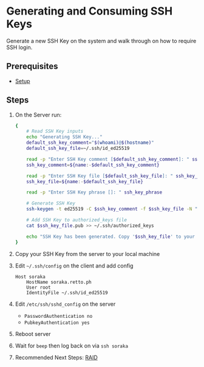 # Generating and Consuming SSH Keys
Generate a new SSH Key on the system and walk through on how to require SSH login.

## Prerequisites
- [Setup](/Setup.md)

## Steps
1. On the Server run:
    ```sh
    {
        # Read SSH Key inputs
        echo "Generating SSH Key..."
        default_ssh_key_comment="$(whoami)@$(hostname)"
        default_ssh_key_file=~/.ssh/id_ed25519

        read -p "Enter SSH Key comment [$default_ssh_key_comment]: " ssh_key_comment
        ssh_key_comment=${name:-$default_ssh_key_comment}

        read -p "Enter SSH Key file [$default_ssh_key_file]: " ssh_key_file
        ssh_key_file=${name:-$default_ssh_key_file}

        read -p "Enter SSH Key phrase []: " ssh_key_phrase

        # Generate SSH Key
        ssh-keygen -t ed25519 -C $ssh_key_comment -f $ssh_key_file -N "$ssh_key_phrase"

        # Add SSH Key to authorized_keys file
        cat $ssh_key_file.pub >> ~/.ssh/authorized_keys

        echo "SSH Key has been generated. Copy '$ssh_key_file' to your local machine."
    }
    ```
2. Copy your SSH Key from the server to your local machine

3. Edit `~/.ssh/config` on the client and add config
    ```markup
    Host soraka
        HostName soraka.retto.ph
        User root
        IdentityFile ~/.ssh/id_ed25519
    ```

4. Edit `/etc/ssh/sshd_config` on the server
    - `PasswordAuthentication no`
    - `PubkeyAuthentication yes`

6. Reboot server

7. Wait for `beep` then log back on via `ssh soraka`

8. Recommended Next Steps: [RAID](/RAID.md)